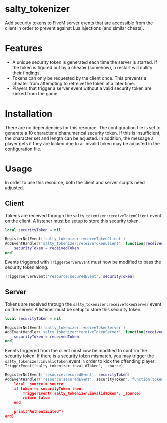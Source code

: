 # salty_tokenizer
Add security tokens to FiveM server events that are accessible from the client in order to prevent against Lua injections (and similar cheats).

# Features
* A unique security token is generated each time the server is started. If the token is figured out by a cheater (somehow), a restart will nullify their findings.
* Tokens can only be requested by the client once. This prevents a cheater from attempting to retreive the token at a later time.
* Players that trigger a server event without a valid security token are kicked from the game.

# Installation
There are no dependencies for this resource. The configuration file is set to generate a 10 character alphanumerical security token. If this is insufficient, the character set and length can be adjusted. In addition, the message a player gets if they are kicked due to an invalid token may be adjusted in the configuration file.

# Usage
In order to use this resource, both the client and server scripts need adjusted.

## Client
Tokens are received through the `salty_tokenizer:receiveTokenClient` event on the client. A listener must be setup to store this security token.
```lua
local securityToken = nil

RegisterNetEvent('salty_tokenizer:receiveTokenClient')
AddEventHandler('salty_tokenizer:receiveTokenClient', function(receivedToken)
	securityToken = receivedToken
end)
```
Events triggered with `TriggerServerEvent` must now be modified to pass the security token along.
```lua
TriggerServerEvent('resource:securedEvent', securityToken)
```

## Server
Tokens are received through the `salty_tokenizer:receiveTokenServer` event on the server. A listener must be setup to store this security token.
```lua
local securityToken = nil

RegisterNetEvent('salty_tokenizer:receiveTokenServer')
AddEventHandler('salty_tokenizer:receiveTokenServer', function(receivedToken)
	securityToken = receivedToken
end)
```
Events triggered from the client must now be modified to confirm the security token. If there is a security token mismatch, you may trigger the `salty_tokenizer:invalidToken` event in order to kick the offending player: `TriggerEvent('salty_tokenizer:invalidToken', _source)`

```lua
RegisterNetEvent('resource:securedEvent', securityToken)
AddEventHandler('resource:securedEvent', securityToken', function(token)
	local _source = source
	if token ~= securityToken then
		TriggerEvent('salty_tokenizer:invalidToken', _source)
		return false
	end

	print("Authenticated")
end)
```
